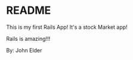 # README

This is my first Rails App!  It's a stock 
Market app!

Rails is amazing!!!

By: John Elder


